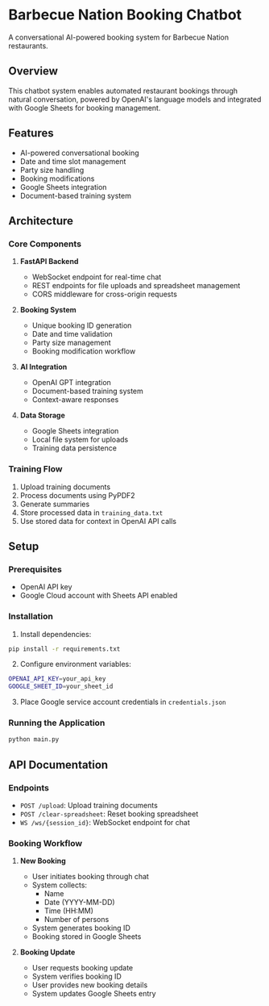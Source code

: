 # Barbecue Nation Booking Chatbot

A conversational AI-powered booking system for Barbecue Nation restaurants.

## Overview

This chatbot system enables automated restaurant bookings through natural conversation, powered by OpenAI's language models and integrated with Google Sheets for booking management.

## Features

- AI-powered conversational booking
- Date and time slot management
- Party size handling
- Booking modifications
- Google Sheets integration
- Document-based training system

## Architecture

### Core Components

1. **FastAPI Backend**

   - WebSocket endpoint for real-time chat
   - REST endpoints for file uploads and spreadsheet management
   - CORS middleware for cross-origin requests

2. **Booking System**

   - Unique booking ID generation
   - Date and time validation
   - Party size management
   - Booking modification workflow

3. **AI Integration**

   - OpenAI GPT integration
   - Document-based training system
   - Context-aware responses

4. **Data Storage**
   - Google Sheets integration
   - Local file system for uploads
   - Training data persistence

### Training Flow

1. Upload training documents
2. Process documents using PyPDF2
3. Generate summaries
4. Store processed data in `training_data.txt`
5. Use stored data for context in OpenAI API calls

## Setup

### Prerequisites

- OpenAI API key
- Google Cloud account with Sheets API enabled

### Installation

1. Install dependencies:

```bash
pip install -r requirements.txt
```

2. Configure environment variables:

```bash
OPENAI_API_KEY=your_api_key
GOOGLE_SHEET_ID=your_sheet_id
```

3. Place Google service account credentials in `credentials.json`

### Running the Application

```bash
python main.py
```

## API Documentation

### Endpoints

- `POST /upload`: Upload training documents
- `POST /clear-spreadsheet`: Reset booking spreadsheet
- `WS /ws/{session_id}`: WebSocket endpoint for chat

### Booking Workflow

1. **New Booking**

   - User initiates booking through chat
   - System collects:
     - Name
     - Date (YYYY-MM-DD)
     - Time (HH:MM)
     - Number of persons
   - System generates booking ID
   - Booking stored in Google Sheets

2. **Booking Update**
   - User requests booking update
   - System verifies booking ID
   - User provides new booking details
   - System updates Google Sheets entry
